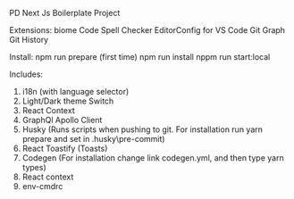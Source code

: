 PD Next Js Boilerplate Project

Extensions:
biome
Code Spell Checker
EditorConfig for VS Code
Git Graph
Git History

Install:
npm run prepare (first time)
npm run install
nppm run start:local

Includes:
1. i18n (with language selector)
2. Light/Dark theme Switch
3. React Context
4. GraphQl Apollo Client
5. Husky (Runs scripts when pushing to git. For installation run yarn prepare and set in .husky\pre-commit)
6. React Toastify (Toasts)
7. Codegen (For installation change link codegen.yml, and then type yarn types)
8. React context
9. env-cmdrc
